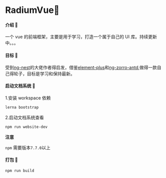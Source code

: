 # RadiumVue🍈

#### 介绍 🍇

一个 vue 的前端框架，主要是用于学习，打造一个属于自己的 UI 库。持续更新中。。。

#### 目标 🍉

受到[ng-nest](https://github.com/NG-NEST/ng-nest)的大佬作者得启发，借鉴[element-plus](https://gitee.com/element-plus/element-plus)和[ng-zorro-antd](https://github.com/NG-ZORRO/ng-zorro-antd),做得一款自己得轮子，目标是学习和保持最新。

#### 启动文档系统 🍊

1.安装 workspace 依赖

```bash
lerna bootstrap
```

2.启动文档系统查看

```bash
npm run website-dev
```

**注意**

 `npm` 需要版本`7.7.0`以上

#### 打包 🍒

```bash
npm run build
```



